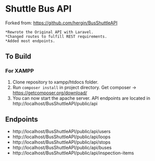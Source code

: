 # Shuttle Bus API 

Forked from: https://github.com/hergin/BusShuttleAPI

```
*Rewrote the Original API with Laravel.
*Changed routes to fulfill REST requirements.
*Added most endpoints.
```

## To Build
### For XAMPP
1. Clone repository to xampp/htdocs folder.
2. Run `composer install` in project directory. Get composer &#8594; https://getcomposer.org/download/
3. You can now start the apache server. API endpoints are located in http://localhost/BusShuttleAPI/public/api

## Endpoints

* http://localhost/BusShuttleAPI/public/api/users
* http://localhost/BusShuttleAPI/public/api/loops
* http://localhost/BusShuttleAPI/public/api/stops
* http://localhost/BusShuttleAPI/public/api/buses
* http://localhost/BusShuttleAPI/public/api/inspection-items
